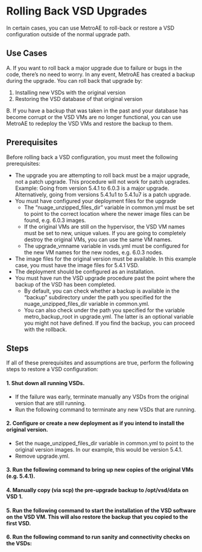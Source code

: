 # Rolling Back VSD Upgrades
In certain cases, you can use MetroAE to roll-back or restore a VSD configuration outside of the normal upgrade path. 

## Use Cases

A. If you want to roll back a major upgrade due to failure or bugs in the code, there’s no need to worry. In any event, MetroAE has created a backup during the upgrade. You can roll back that upgrade by: 
  1. Installing new VSDs with the original version 
  2. Restoring the VSD database of that original version
  
B. If you have a backup that was taken in the past and your database has become corrupt or the VSD VMs are no longer functional, you can use MetroAE to redeploy the VSD VMs and restore the backup to them. 


## Prerequisites

Before rolling back a VSD configuration, you must meet the following prerequisites: 

* The upgrade you are attempting to roll back must be a major upgrade, not a patch upgrade. This procedure will not work for patch upgrades.
Example: Going from version 5.4.1 to 6.0.3 is a major upgrade. Alternatively, going from versions 5.4.1u1 to 5.4.1u7 is a patch upgrade.
* You must have configured your deployment files for the upgrade
  * The “nuage_unzipped_files_dir” variable in common.yml must be set to point to the correct location where the newer image files can be found, e.g. 6.0.3 images.
  * If the original VMs are still on the hypervisor, the VSD VM names must be set to new, unique values. If you are going to completely destroy the original VMs, you can use the same VM names.
  * The upgrade_vmname variable in vsds.yml must be configured for the new VM names for the new nodes, e.g. 6.0.3 nodes.  
* The image files for the original version must be available. In this example case, you must have the image files for 5.4.1 VSD. 
* The deployment should be configured as an installation.
* You must have run the VSD upgrade procedure past the point where the backup of the VSD has been completed. 
  * By default, you can check whether a backup is available in the “backup” subdirectory under the path you specified for the nuage_unzipped_files_dir variable in common.yml. 
  * You can also check under the path you specified for the variable metro_backup_root in upgrade.yml. The latter is an optional variable you might not have defined. If you find the backup, you can proceed with the rollback.
  
## Steps 

If all of these prerequisites and assumptions are true, perform the following steps to restore a VSD configuration: 

#### 1. Shut down all running VSDs. 
   * If the failure was early, terminate manually any VSDs from the original version that are still running.
   * Run the following command to terminate any new VSDs that are running. 
   
  
#### 2. Configure or create a new deployment as if you intend to install the original version. 
  * Set the nuage_unzipped_files_dir variable in common.yml to point to the original version images. In our example, this would be version 5.4.1.
  * Remove upgrade.yml.
  
#### 3. Run the following command to bring up new copies of the original VMs (e.g. 5.4.1).


#### 4. Manually copy (via scp) the pre-upgrade backup to /opt/vsd/data on VSD 1.


#### 5. Run the following command to start the installation of the VSD software on the VSD VM. This will also restore the backup that you copied to the first VSD.


#### 6. Run the following command to run sanity and connectivity checks on the VSDs: 


